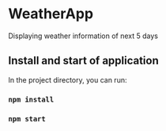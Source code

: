 # WeatherApp
Displaying weather information of next 5 days

## Install and start of application

In the project directory, you can run:
### `npm install`
### `npm start`
